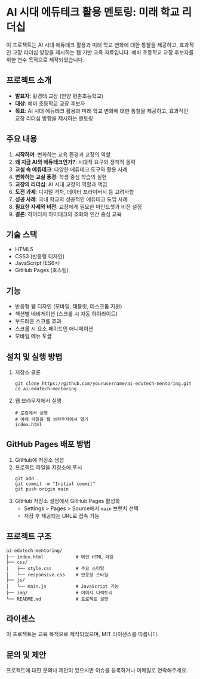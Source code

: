# AI 시대 에듀테크 활용 멘토링: 미래 학교 리더십

이 프로젝트는 AI 시대 에듀테크 활용과 미래 학교 변화에 대한 통찰을 제공하고, 효과적인 교장 리더십 방향을 제시하는 웹 기반 교육 자료입니다. 예비 초등학교 교장 후보자를 위한
연수 목적으로 제작되었습니다.

## 프로젝트 소개

- **발표자**: 황경태 교장 (안양 평촌초등학교)
- **대상**: 예비 초등학교 교장 후보자
- **목표**: AI 시대 에듀테크 활용과 미래 학교 변화에 대한 통찰을 제공하고, 효과적인 교장 리더십 방향을 제시하는 멘토링

## 주요 내용

1. **시작하며**: 변화하는 교육 환경과 교장의 역할
2. **왜 지금 AI와 에듀테크인가?**: 시대적 요구와 정책적 동력
3. **교실 속 에듀테크**: 다양한 에듀테크 도구와 활용 사례
4. **변화하는 교실 풍경**: 학생 중심 학습의 실현
5. **교장의 리더십**: AI 시대 교장의 역할과 책임
6. **도전 과제**: 디지털 격차, 데이터 프라이버시 등 고려사항
7. **성공 사례**: 국내 학교의 성공적인 에듀테크 도입 사례
8. **필요한 자세와 비전**: 교장에게 필요한 마인드셋과 비전 설정
9. **결론**: 하이터치 하이테크의 조화와 인간 중심 교육

## 기술 스택

- HTML5
- CSS3 (반응형 디자인)
- JavaScript (ES6+)
- GitHub Pages (호스팅)

## 기능

- 반응형 웹 디자인 (모바일, 태블릿, 데스크톱 지원)
- 섹션별 네비게이션 (스크롤 시 자동 하이라이트)
- 부드러운 스크롤 효과
- 스크롤 시 요소 페이드인 애니메이션
- 모바일 메뉴 토글

## 설치 및 실행 방법

1. 저장소 클론
   ```
   git clone https://github.com/yourusername/ai-edutech-mentoring.git
   cd ai-edutech-mentoring
   ```

2. 웹 브라우저에서 실행
   ```
   # 로컬에서 실행
   # 아래 파일을 웹 브라우저에서 열기
   index.html
   ```

## GitHub Pages 배포 방법

1. GitHub에 저장소 생성
2. 프로젝트 파일을 저장소에 푸시
   ```
   git add .
   git commit -m "Initial commit"
   git push origin main
   ```
3. GitHub 저장소 설정에서 GitHub Pages 활성화
   - Settings > Pages > Source에서 `main` 브랜치 선택
   - 저장 후 제공되는 URL로 접속 가능

## 프로젝트 구조

```
ai-edutech-mentoring/
├── index.html            # 메인 HTML 파일
├── css/
│   ├── style.css         # 주요 스타일
│   └── responsive.css    # 반응형 스타일
├── js/
│   └── main.js           # JavaScript 기능
├── img/                  # 이미지 디렉토리
└── README.md             # 프로젝트 설명
```

## 라이센스

이 프로젝트는 교육 목적으로 제작되었으며, MIT 라이센스를 따릅니다.

## 문의 및 제안

프로젝트에 대한 문의나 제안이 있으시면 이슈를 등록하거나 이메일로 연락해주세요. 